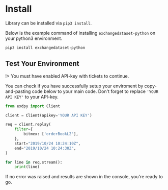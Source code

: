 # Install

Library can be installed via `pip3 install`.

Below is the example command of installing `exchangedataset-python` on your python3 environment.

```bash
pip3 install exchangedataset-python
```

## Test Your Environment

!> You must have enabled API-key with tickets to continue.

You can check if you have successfully setup your enviroment by copy-and-pasting code below to your main code.
Don't forget to replace `'YOUR API KEY'` to your API-key.

```python
from exdpy import Client

client = Client(apikey='YOUR API KEY')

req = client.replay(
    filter={
        bitmex: ['orderBookL2'],
    },
    start="2019/10/24 10:24:10Z",
    end="2019/10/24 10:24:30Z",
)

for line in req.stream():
    print(line)
```

If no error was raised and results are shown in the console, you're ready to go.

